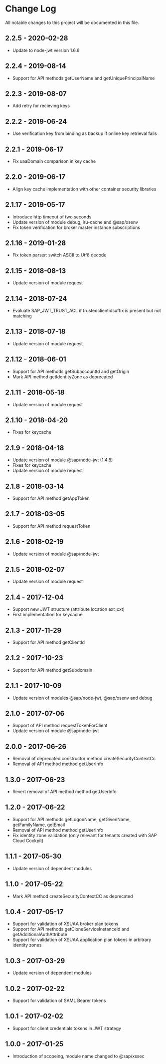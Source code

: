 # Change Log
All notable changes to this project will be documented in this file.

## 2.2.5 - 2020-02-28

 - Update to node-jwt version 1.6.6

## 2.2.4 - 2019-08-14

 - Support for API methods getUserName and getUniquePrincipalName
 
## 2.2.3 - 2019-08-07

- Add retry for recieving keys

## 2.2.2 - 2019-06-24

- Use verification key from binding as backup if online key retrieval fails

## 2.2.1 - 2019-06-17

- Fix uaaDomain comparison in key cache

## 2.2.0 - 2019-06-17

- Align key cache implementation with other container security libraries

## 2.1.17 - 2019-05-17

- Introduce http timeout of two seconds
- Update version of module debug, lru-cache and @sap/xsenv
- Fix token verification for broker master instance subscriptions

## 2.1.16 - 2019-01-28

- Fix token parser: switch ASCII to Utf8 decode

## 2.1.15 - 2018-08-13

- Update version of module request

## 2.1.14 - 2018-07-24

- Evaluate SAP_JWT_TRUST_ACL if trustedclientidsuffix is present but not matching

## 2.1.13 - 2018-07-18

- Update version of module request

## 2.1.12 - 2018-06-01

- Support for API methods getSubaccountId and getOrigin
- Mark API method getIdentityZone as deprecated

## 2.1.11 - 2018-05-18

- Update version of module request

## 2.1.10 - 2018-04-20

- Fixes for keycache

## 2.1.9 - 2018-04-18

- Update version of module @sap/node-jwt (1.4.8)
- Fixes for keycache
- Update version of module request

## 2.1.8 - 2018-03-14

- Support for API method getAppToken

## 2.1.7 - 2018-03-05

- Support for API method requestToken

## 2.1.6 - 2018-02-19

- Update version of module @sap/node-jwt

## 2.1.5 - 2018-02-07

- Update version of module request

## 2.1.4 - 2017-12-04

- Support new JWT structure (attribute location ext_cxt)
- First implementation for keycache

## 2.1.3 - 2017-11-29

- Support for API method getClientId

## 2.1.2 - 2017-10-23

- Support for API method getSubdomain

## 2.1.1 - 2017-10-09

- Update version of modules @sap/node-jwt, @sap/xsenv and debug

## 2.1.0 - 2017-07-06

- Support of API method requestTokenForClient
- Update version of module @sap/node-jwt

## 2.0.0 - 2017-06-26

- Removal of deprecated constructor method createSecurityContextCc
- Removal of API method method getUserInfo

## 1.3.0 - 2017-06-23

- Revert removal of API method method getUserInfo

## 1.2.0 - 2017-06-22

- Support for API methods getLogonName, getGivenName, getFamilyName, getEmail
- Removal of API method method getUserInfo
- Fix identity zone validation (only relevant for tenants created with SAP Cloud Cockpit)

## 1.1.1 - 2017-05-30
- Update version of dependent modules

## 1.1.0 - 2017-05-22
- Mark API method createSecurityContextCC as deprecated

## 1.0.4 - 2017-05-17

- Support for validation of XSUAA broker plan tokens
- Support for API methods getCloneServiceInstanceId and getAdditionalAuthAttribute
- Support for validation of XSUAA application plan tokens in arbitrary identity zones

## 1.0.3 - 2017-03-29

- Update version of dependent modules

## 1.0.2 - 2017-02-22

- Support for validation of SAML Bearer tokens

## 1.0.1 - 2017-02-02

- Support for client credentials tokens in JWT strategy

## 1.0.0 - 2017-01-25

- Introduction of scopeing, module name changed to @sap/xssec

